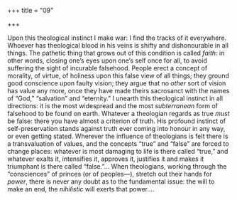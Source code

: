 +++
title = "09"

+++

Upon this theological instinct I make war: I find the tracks of it everywhere. Whoever has theological blood in his veins is shifty and dishonourable in all things. The pathetic thing that grows out of this condition is called *faith*: in other words, closing one’s eyes upon one’s self once for all, to avoid suffering the sight of incurable falsehood. People erect a concept of morality, of virtue, of holiness upon this false view of all things; they ground good conscience upon faulty vision; they argue that no *other* sort of vision has value any more, once they have made theirs sacrosanct with the names of “God,” “salvation” and “eternity.” I unearth this theological instinct in all directions: it is the most widespread and the most *subterranean* form of falsehood to be found on earth. Whatever a theologian regards as true *must* be false: there you have almost a criterion of truth. His profound instinct of self-preservation stands against truth ever coming into honour in any way, or even getting stated. Wherever the influence of theologians is felt there is a transvaluation of values, and the concepts “true” and “false” are forced to change places: whatever is most damaging to life is there called “true,” and whatever exalts it, intensifies it, approves it, justifies it and makes it triumphant is there called “false.”... When theologians, working through the “consciences” of princes \(or of peoples—\), stretch out their hands for *power*, there is never any doubt as to the fundamental issue: the will to make an end, the *nihilistic* will exerts that power....
